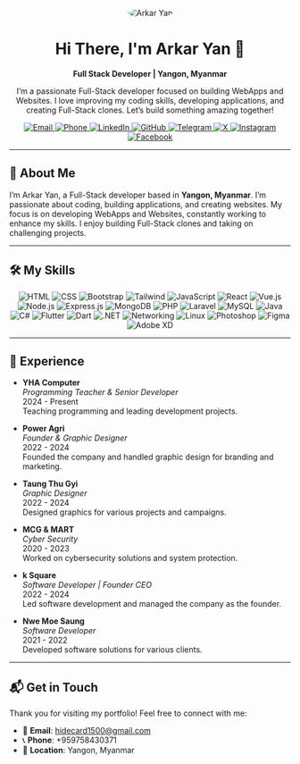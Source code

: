 <p align="center">
  <img src="https://www.dropbox.com/scl/fi/vlegnbuj22y3z3rgr0ams/dfgdgf.jpg?rlkey=k5i4ih7yf8x094jjnemm5lb9k&st=c8ltmo3g&dl=0" alt="Arkar Yan" style="border-radius: 50%;"/>
</p>

<h1 align="center">Hi There, I'm Arkar Yan 👋</h1>

<p align="center">
  <strong>Full Stack Developer | Yangon, Myanmar</strong>
</p>

<p align="center">
  I’m a passionate Full-Stack developer focused on building WebApps and Websites. I love improving my coding skills, developing applications, and creating Full-Stack clones. Let’s build something amazing together!
</p>

<p align="center">
  <a href="mailto:hidecard1500@gmail.com">
    <img src="https://img.shields.io/badge/Email-hidecard1500@gmail.com-D14836?style=flat-square&logo=gmail&logoColor=white" alt="Email"/>
  </a>
  <a href="tel:+959758430371">
    <img src="https://img.shields.io/badge/Phone-+959758430371-25D366?style=flat-square&logo=whatsapp&logoColor=white" alt="Phone"/>
  </a>
  <a href="https://www.linkedin.com/in/arkar-yan-6128a0291/" target="_blank">
    <img src="https://img.shields.io/badge/LinkedIn-Arkar_Yan-0077B5?style=flat-square&logo=linkedin&logoColor=white" alt="LinkedIn"/>
  </a>
  <a href="https://github.com/hidecard" target="_blank">
    <img src="https://img.shields.io/badge/GitHub-ArkarYan-181717?style=flat-square&logo=github&logoColor=white" alt="GitHub"/>
  </a>
  <a href="https://t.me/hidecard1" target="_blank">
    <img src="https://img.shields.io/badge/Telegram-ArkarYan-0088CC?style=flat-square&logo=telegram&logoColor=white" alt="Telegram"/>
  </a>
  <a href="https://x.com/hidecard969" target="_blank">
    <img src="https://img.shields.io/badge/X-ArkarYan-000000?style=flat-square&logo=x&logoColor=white" alt="X"/>
  </a>
  <a href="https://www.instagram.com/hidecard" target="_blank">
    <img src="https://img.shields.io/badge/Instagram-ArkarYan-E4405F?style=flat-square&logo=instagram&logoColor=white" alt="Instagram"/>
  </a>
  <a href="https://www.facebook.com/hidecard969" target="_blank">
    <img src="https://img.shields.io/badge/Facebook-ArkarYan-1877F2?style=flat-square&logo=facebook&logoColor=white" alt="Facebook"/>
  </a>
</p>

---

## 🚀 About Me
I’m Arkar Yan, a Full-Stack developer based in **Yangon, Myanmar**. I’m passionate about coding, building applications, and creating websites. My focus is on developing WebApps and Websites, constantly working to enhance my skills. I enjoy building Full-Stack clones and taking on challenging projects.
  

---

## 🛠️ My Skills
<p align="center">
  <img src="https://img.shields.io/badge/HTML-E34F26?style=flat-square&logo=html5&logoColor=white" alt="HTML"/>
  <img src="https://img.shields.io/badge/CSS-1572B6?style=flat-square&logo=css3&logoColor=white" alt="CSS"/>
  <img src="https://img.shields.io/badge/Bootstrap-7952B3?style=flat-square&logo=bootstrap&logoColor=white" alt="Bootstrap"/>
  <img src="https://img.shields.io/badge/Tailwind-38B2AC?style=flat-square&logo=tailwind-css&logoColor=white" alt="Tailwind"/>
  <img src="https://img.shields.io/badge/JavaScript-F7DF1E?style=flat-square&logo=javascript&logoColor=black" alt="JavaScript"/>
  <img src="https://img.shields.io/badge/React-61DAFB?style=flat-square&logo=react&logoColor=black" alt="React"/>
  <img src="https://img.shields.io/badge/Vue.js-4FC08D?style=flat-square&logo=vue.js&logoColor=white" alt="Vue.js"/>
  <img src="https://img.shields.io/badge/Node.js-339933?style=flat-square&logo=node.js&logoColor=white" alt="Node.js"/>
  <img src="https://img.shields.io/badge/Express.js-000000?style=flat-square&logo=express&logoColor=white" alt="Express.js"/>
  <img src="https://img.shields.io/badge/MongoDB-47A248?style=flat-square&logo=mongodb&logoColor=white" alt="MongoDB"/>
  <img src="https://img.shields.io/badge/PHP-777BB4?style=flat-square&logo=php&logoColor=white" alt="PHP"/>
  <img src="https://img.shields.io/badge/Laravel-FF2D20?style=flat-square&logo=laravel&logoColor=white" alt="Laravel"/>
  <img src="https://img.shields.io/badge/MySQL-4479A1?style=flat-square&logo=mysql&logoColor=white" alt="MySQL"/>
  <img src="https://img.shields.io/badge/Java-007396?style=flat-square&logo=java&logoColor=white" alt="Java"/>
  <img src="https://img.shields.io/badge/C%23-239120?style=flat-square&logo=c-sharp&logoColor=white" alt="C#"/>
  <img src="https://img.shields.io/badge/Flutter-02569B?style=flat-square&logo=flutter&logoColor=white" alt="Flutter"/>
  <img src="https://img.shields.io/badge/Dart-0175C2?style=flat-square&logo=dart&logoColor=white" alt="Dart"/>
  <img src="https://img.shields.io/badge/.NET-512BD4?style=flat-square&logo=dotnet&logoColor=white" alt=".NET"/>
  <img src="https://img.shields.io/badge/Networking-FF6F61?style=flat-square&logo=network-wired&logoColor=white" alt="Networking"/>
  <img src="https://img.shields.io/badge/Linux-FCC624?style=flat-square&logo=linux&logoColor=black" alt="Linux"/>
  <img src="https://img.shields.io/badge/Photoshop-31A8FF?style=flat-square&logo=adobe-photoshop&logoColor=white" alt="Photoshop"/>
  <img src="https://img.shields.io/badge/Figma-F24E1E?style=flat-square&logo=figma&logoColor=white" alt="Figma"/>
  <img src="https://img.shields.io/badge/Adobe_XD-FF61F6?style=flat-square&logo=adobe-xd&logoColor=white" alt="Adobe XD"/>
</p>

---

## 💼 Experience
- **YHA Computer**  
  *Programming Teacher & Senior Developer*  
  2024 - Present  
  Teaching programming and leading development projects.

- **Power Agri**  
  *Founder & Graphic Designer*  
  2022 - 2024  
  Founded the company and handled graphic design for branding and marketing.

- **Taung Thu Gyi**  
  *Graphic Designer*  
  2022 - 2024  
  Designed graphics for various projects and campaigns.

- **MCG & MART**  
  *Cyber Security*  
  2020 - 2023  
  Worked on cybersecurity solutions and system protection.

- **k Square**  
  *Software Developer | Founder CEO*  
  2022 - 2024  
  Led software development and managed the company as the founder.

- **Nwe Moe Saung**  
  *Software Developer*  
  2021 - 2022  
  Developed software solutions for various clients.

---

## 📬 Get in Touch
Thank you for visiting my portfolio! Feel free to connect with me:

- 📧 **Email**: [hidecard1500@gmail.com](mailto:hidecard1500@gmail.com)  
- 📞 **Phone**: +959758430371  
- 📍 **Location**: Yangon, Myanmar  
